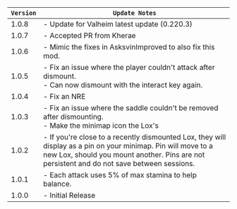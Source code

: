 | `Version` | `Update Notes`                                                                                                                                                                                              |
|-----------|-------------------------------------------------------------------------------------------------------------------------------------------------------------------------------------------------------------|
| 1.0.8     | - Update for Valheim latest update (0.220.3)                                                                                                                                                                |
| 1.0.7     | - Accepted PR from Kherae                                                                                                                                                                                   |
| 1.0.6     | - Mimic the fixes in AsksvinImproved to also fix this mod.                                                                                                                                                  |
| 1.0.5     | - Fix an issue where the player couldn't attack after dismount.<br/> - Can now dismount with the interact key again.                                                                                        |
| 1.0.4     | - Fix an NRE                                                                                                                                                                                                |
| 1.0.3     | - Fix an issue where the saddle couldn't be removed after dismounting. <br/> - Make the minimap icon the Lox's                                                                                              |
| 1.0.2     | - If you're close to a recently dismounted Lox, they will display as a pin on your minimap. Pin will move to a new Lox, should you mount another. Pins are not persistent and do not save between sessions. |
| 1.0.1     | - Each attack uses 5% of max stamina to help balance.                                                                                                                                                       |
| 1.0.0     | - Initial Release                                                                                                                                                                                           |